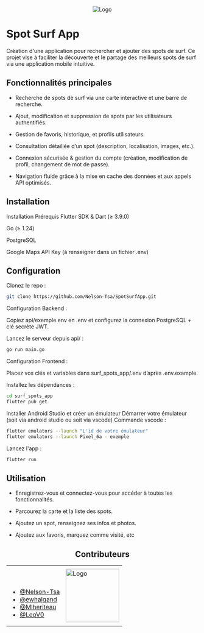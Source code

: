 <p align="center">
  <img src="https://res.cloudinary.com/dxewdbsyg/image/upload/v1757580779/vague_1_qolgvu.png" alt="Logo" />
</p>

# Spot Surf App

Création d'une application pour rechercher et ajouter des spots de surf. Ce projet vise à faciliter la découverte et le partage des meilleurs spots de surf via une application mobile intuitive.




## Fonctionnalités principales

- Recherche de spots de surf via une carte interactive et une barre de recherche.

- Ajout, modification et suppression de spots par les utilisateurs authentifiés.

- Gestion de favoris, historique, et profils utilisateurs.

- Consultation détaillée d’un spot (description, localisation, images, etc.).

- Connexion sécurisée & gestion du compte (création, modification de profil, changement de mot de passe).

- Navigation fluide grâce à la mise en cache des données et aux appels API optimisés.




## Installation

Installation
Prérequis
Flutter SDK & Dart (≥ 3.9.0)

Go (≥ 1.24)

PostgreSQL

Google Maps API Key (à renseigner dans un fichier .env)

## Configuration

Clonez le repo :

```bash
git clone https://github.com/Nelson-Tsa/SpotSurfApp.git
```

Configuration Backend :

Copiez api/exemple.env en .env et configurez la connexion PostgreSQL + clé secrète JWT.

Lancez le serveur depuis api/ :

```bash
go run main.go
```
Configuration Frontend :

Placez vos clés et variables dans surf_spots_app/.env d’après .env.example.

Installez les dépendances :

```bash
cd surf_spots_app
flutter pub get
```

Installer Android Studio et créer un émulateur
Démarrer votre émulateur (soit via android studio ou soit via vscode)
Commande vscode : 

```bash
flutter emulators --launch "L'id de votre émulateur"
flutter emulators --launch Pixel_6a - exemple
```

Lancez l'app :

```bash
flutter run
```
    
## Utilisation

- Enregistrez-vous et connectez-vous pour accéder à toutes les fonctionnalités.

- Parcourez la carte et la liste des spots.

- Ajoutez un spot, renseignez ses infos et photos.

- Ajoutez aux favoris, marquez comme visité, etc



<h2 align="center"><b>Contributeurs</b></h2>

<table align="center">
<tr>
<td valign="top">
  
<ul>
<br>
  <br>
  <li><a href="https://github.com/Nelson-Tsa">@Nelson-Tsa</a></li>
  <li><a href="https://github.com/ewhalgand">@ewhalgand</a></li>
  <li><a href="https://github.com/Mlheriteau">@Mlheriteau</a></li>
  <li><a href="https://github.com/LeoV0">@LeoV0</a></li>
</ul>
</td>
<td>
  <img src="https://res.cloudinary.com/dxewdbsyg/image/upload/v1757582992/SurfPlancheGOOD_1_1_roenjo.png" alt="Logo" width="140"/>
</td>
</tr>
</table>




